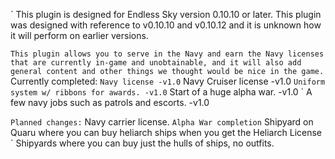 ` This plugin is designed for Endless Sky version 0.10.10 or later. This plugin was designed with reference to v0.10.10 and v0.10.12 and it is unknown how it will perform on earlier versions. 

` This plugin allows you to serve in the Navy and earn the Navy licenses that are currently in-game and unobtainable, and it will also add general content and other things we thought would be nice in the game.
   ` Currently completed:
    ` Navy license -v1.0
    ` Navy Cruiser license -v1.0
    ` Uniform system w/ ribbons for awards. -v1.0
    ` Start of a huge alpha war. -v1.0
    ` A few navy jobs such as patrols and escorts. -v1.0

  ` Planned changes:
    ` Navy carrier license. 
    ` Alpha War completion
    ` Shipyard on Quaru where you can buy heliarch ships when you get the Heliarch License
    ` Shipyards where you can buy just the hulls of ships, no outfits. 
